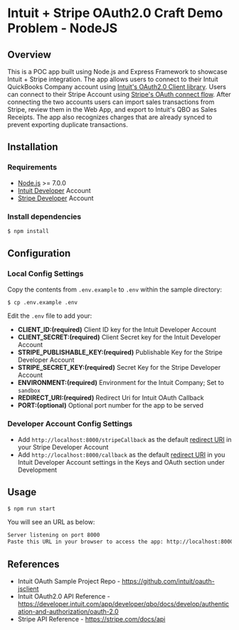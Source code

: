 
Intuit + Stripe OAuth2.0 Craft Demo Problem - NodeJS
==========================================================

## Overview

This is a POC app built using Node.js and Express Framework to showcase Intuit + Stripe integration. 
The app allows users to connect to their Intuit QuickBooks Company account using [Intuit's OAuth2.0 Client library](https://developer.intuit.com/app/developer/qbpayments/docs/develop/authentication-and-authorization/oauth-2.0).
Users can connect to their Stripe Account using [Stripe's OAuth connect flow](https://stripe.com/docs/connect/oauth-reference).
After connecting the two accounts users can import sales transactions from Stripe, review them in the Web App, and export to Intuit's QBO as Sales Receipts. The app also recognizes charges that are already synced to prevent exporting duplicate transactions. 

## Installation

### Requirements

* [Node.js](http://nodejs.org) >= 7.0.0
* [Intuit Developer](https://developer.intuit.com) Account
* [Stripe Developer](https://stripe.com/docs/development) Account

### Install dependencies

```bash
$ npm install
```

## Configuration

### Local Config Settings

Copy the contents from `.env.example` to `.env` within the sample directory:
```bash
$ cp .env.example .env
```
Edit the `.env` file to add your:  

* **CLIENT_ID:(required)** Client ID key for the Intuit Developer Account
* **CLIENT_SECRET:(required)** Client Secret key for the Intuit Developer Account
* **STRIPE_PUBLISHABLE_KEY:(required)** Publishable Key for the Stripe Developer Account 
* **STRIPE_SECRET_KEY:(required)** Secret Key for the Stripe Developer Account
* **ENVIRONMENT:(required)** Environment for the Intuit Company; Set to `sandbox`
* **REDIRECT_URI:(required)** Redirect Uri for Intuit OAuth Callback
* **PORT:(optional)** Optional port number for the app to be served

### Developer Account Config Settings

* Add `http://localhost:8000/stripeCallback` as the default [redirect URI](https://stripe.com/docs/connect/oauth-reference#redirect-uri) in your Stripe Developer Account
* Add `http://localhost:8000/callback` as the default [redirect URI](https://developer.intuit.com/app/developer/appdetail/test/keys) in you Intuit Developer Account settings in the Keys and OAuth section under Development

## Usage

```bash
$ npm run start
```

You will see an URL as below:
```bash
Server listening on port 8000
Paste this URL in your browser to access the app: http://localhost:8000
```

## References

* Intuit OAuth Sample Project Repo - https://github.com/intuit/oauth-jsclient
* Intuit OAuth2.0 API Reference - https://developer.intuit.com/app/developer/qbo/docs/develop/authentication-and-authorization/oauth-2.0
* Stripe API Reference - https://stripe.com/docs/api
